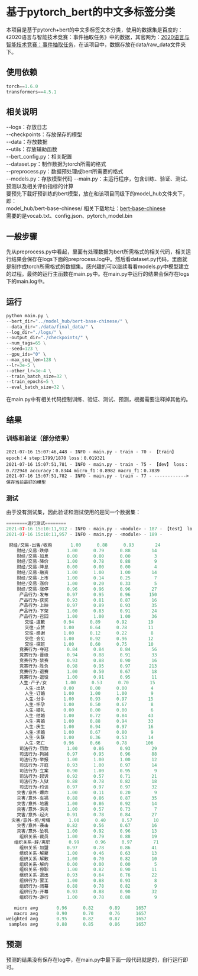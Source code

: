 # 基于pytorch_bert的中文多标签分类
本项目是基于pytorch+bert的中文多标签文本分类，使用的数据集是百度的：《2020语言与智能技术竞赛：事件抽取任务》中的数据，其官网为：<a href="https://aistudio.baidu.com/aistudio/competition/detail/32">2020语言与智能技术竞赛：事件抽取任务</a>，在该项目中，数据存放在data/raw_data文件夹下。<br>

## 使用依赖
```python
torch==1.6.0
transformers==4.5.1
```
## 相关说明
--logs：存放日志<br>
--checkpoints：存放保存的模型<br>
--data：存放数据<br>
--utils：存放辅助函数<br>
--bert_config.py：相关配置<br>
--dataset.py：制作数据为torch所需的格式<br>
--preprocess.py：数据预处理成bert所需要的格式<br>
--models.py：存放模型代码
--main.py：主运行程序，包含训练、验证、测试、预测以及相关评价指标的计算<br>
要预先下载好预训练的bert模型，放在和该项目同级下的model_hub文件夹下，即：<br>
model_hub/bert-base-chinese/
相关下载地址：<a href="https://huggingface.co/bert-base-chinese/tree/main=">bert-base-chinese</a><br>
需要的是vocab.txt、config.json、pytorch_model.bin

## 一般步骤
先从preprocess.py中看起，里面有处理数据为bert所需格式的相关代码，相关运行结果会保存在logs下面的preprocess.log中。然后看dataset.py代码，里面就是制作成torch所需格式的数据集。感兴趣的可以继续看看models.py中模型建立的过程。最终的运行主函数在main.py中。在main.py中运行的结果会保存在logs下的main.log中。

## 运行
```python
python main.py \
--bert_dir="../model_hub/bert-base-chinese/" \
--data_dir="./data/final_data/" \
--log_dir="./logs/" \
--output_dir="./checkpoints/" \
--num_tags=65 \
--seed=123 \
--gpu_ids="0" \
--max_seq_len=128 \
--lr=3e-5 \
--other_lr=3e-4 \
--train_batch_size=32 \
--train_epochs=5 \
--eval_batch_size=32 \
```
在main.py中有相关代码控制训练、验证、测试、预测，根据需要注释掉其他的。

## 结果
### 训练和验证（部分结果）
```
2021-07-16 15:07:46,448 - INFO - main.py - train - 70 - 【train】 epoch：4 step:1799/1870 loss：0.019321
2021-07-16 15:07:51,781 - INFO - main.py - train - 75 - 【dev】 loss：0.722948 accuracy：0.8344 micro_f1：0.8982 macro_f1：0.7839
2021-07-16 15:07:51,782 - INFO - main.py - train - 77 - ------------>保存当前最好的模型
```
### 测试
由于没有测试集，因此验证和测试使用的是同一个数据集：
```python
========进行测试========
2021-07-16 15:10:11,912 - INFO - main.py - <module> - 187 - 【test】 loss：0.754452 accuracy：0.8144 micro_f1：0.8879 macro_f1：0.7593
2021-07-16 15:10:11,957 - INFO - main.py - <module> - 189 -               precision    recall  f1-score   support

 财经/交易-出售/收购       1.00      0.88      0.93        24
    财经/交易-跌停       1.00      0.79      0.88        14
    财经/交易-加息       0.00      0.00      0.00         3
    财经/交易-降价       1.00      0.78      0.88         9
    财经/交易-降息       0.00      0.00      0.00         4
    财经/交易-融资       1.00      1.00      1.00        14
    财经/交易-上市       1.00      0.14      0.25         7
    财经/交易-涨价       1.00      0.20      0.33         5
    财经/交易-涨停       0.96      0.96      0.96        27
     产品行为-发布       0.97      0.95      0.96       150
     产品行为-获奖       0.93      0.81      0.87        16
     产品行为-上映       0.97      0.89      0.93        35
     产品行为-下架       1.00      0.83      0.91        24
     产品行为-召回       1.00      1.00      1.00        36
       交往-道歉       0.94      0.89      0.92        19
       交往-点赞       1.00      0.64      0.78        11
       交往-感谢       1.00      0.12      0.22         8
       交往-会见       1.00      0.92      0.96        12
       交往-探班       1.00      0.60      0.75        10
     竞赛行为-夺冠       0.84      0.84      0.84        56
     竞赛行为-晋级       0.94      0.88      0.91        33
     竞赛行为-禁赛       0.93      0.88      0.90        16
     竞赛行为-胜负       0.98      0.95      0.97       213
     竞赛行为-退赛       1.00      0.50      0.67        18
     竞赛行为-退役       1.00      0.91      0.95        11
     人生-产子/女       1.00      0.53      0.70        15
       人生-出轨       0.00      0.00      0.00         4
       人生-订婚       1.00      1.00      1.00         9
       人生-分手       1.00      0.93      0.97        15
       人生-怀孕       1.00      0.50      0.67         8
       人生-婚礼       0.00      0.00      0.00         6
       人生-结婚       1.00      0.72      0.84        43
       人生-离婚       1.00      0.88      0.94        33
       人生-庆生       1.00      0.94      0.97        16
       人生-求婚       1.00      0.67      0.80         9
       人生-失联       1.00      0.36      0.53        14
       人生-死亡       0.96      0.66      0.78       106
     司法行为-罚款       1.00      0.86      0.93        29
     司法行为-拘捕       0.97      0.95      0.96        88
     司法行为-举报       1.00      1.00      1.00        12
     司法行为-开庭       0.93      1.00      0.97        14
     司法行为-立案       0.90      1.00      0.95         9
     司法行为-起诉       0.92      0.57      0.71        21
     司法行为-入狱       0.88      0.78      0.82        18
     司法行为-约谈       0.97      0.97      0.97        32
    灾害/意外-爆炸       1.00      0.11      0.20         9
    灾害/意外-车祸       0.88      0.86      0.87        35
    灾害/意外-地震       1.00      0.86      0.92        14
    灾害/意外-洪灾       1.00      0.57      0.73         7
    灾害/意外-起火       0.91      0.78      0.84        27
  灾害/意外-坍/垮塌       1.00      0.40      0.57        10
    灾害/意外-袭击       0.82      0.56      0.67        16
    灾害/意外-坠机       1.00      0.92      0.96        13
     组织关系-裁员       1.00      0.79      0.88        19
   组织关系-辞/离职       0.99      0.96      0.97        71
     组织关系-加盟       0.97      0.78      0.86        41
     组织关系-解雇       1.00      0.46      0.63        13
     组织关系-解散       1.00      0.70      0.82        10
     组织关系-解约       0.00      0.00      0.00         5
     组织关系-停职       1.00      0.82      0.90        11
     组织关系-退出       0.93      0.64      0.76        22
     组织行为-罢工       1.00      0.88      0.93         8
     组织行为-闭幕       0.88      0.78      0.82         9
     组织行为-开幕       0.93      0.88      0.90        32
     组织行为-游行       1.00      0.78      0.88         9

   micro avg       0.96      0.82      0.89      1657
   macro avg       0.90      0.70      0.76      1657
weighted avg       0.95      0.82      0.87      1657
 samples avg       0.88      0.85      0.86      1657
```
## 预测
预测的结果没有保存在log中，在main.py中最下面一段代码就是的，自行运行即可。



